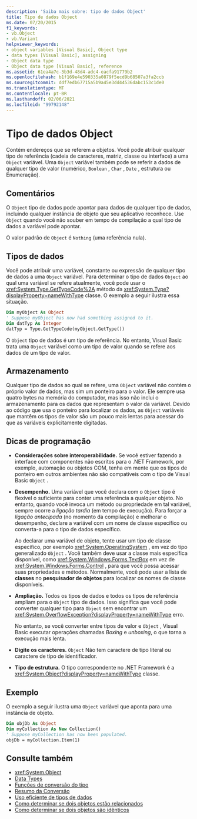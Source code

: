 ```yaml
---
description: 'Saiba mais sobre: tipo de dados Object'
title: Tipo de dados Object
ms.date: 07/20/2015
f1_keywords:
- vb.Object
- vb.Variant
helpviewer_keywords:
- object variables [Visual Basic], Object type
- data types [Visual Basic], assigning
- Object data type
- Object data type [Visual Basic], reference
ms.assetid: 61ea4a7c-3b3d-48d4-adc4-eacfa91779b2
ms.openlocfilehash: b1f169e4e590335a0879f5ecd9b68507a3fa2ccb
ms.sourcegitcommit: ddf7edb67715a5b9a45e3dd44536dabc153c1de0
ms.translationtype: MT
ms.contentlocale: pt-BR
ms.lasthandoff: 02/06/2021
ms.locfileid: "99792148"
---
```

# <a name="object-data-type"></a>Tipo de dados Object

Contém endereços que se referem a objetos. Você pode atribuir qualquer tipo de referência (cadeia de caracteres, matriz, classe ou interface) a uma `Object` variável. Uma `Object` variável também pode se referir a dados de qualquer tipo de valor (numérico, `Boolean` , `Char` , `Date` , estrutura ou Enumeração).

## <a name="remarks"></a>Comentários

O `Object` tipo de dados pode apontar para dados de qualquer tipo de dados, incluindo qualquer instância de objeto que seu aplicativo reconhece. Use `Object` quando você não souber em tempo de compilação a qual tipo de dados a variável pode apontar.

O valor padrão de `Object` é `Nothing` (uma referência nula).

## <a name="data-types"></a>Tipos de dados

Você pode atribuir uma variável, constante ou expressão de qualquer tipo de dados a uma `Object` variável. Para determinar o tipo de dados `Object` ao qual uma variável se refere atualmente, você pode usar o <xref:System.Type.GetTypeCode%2A> método da <xref:System.Type?displayProperty=nameWithType> classe. O exemplo a seguir ilustra essa situação.

```vb
Dim myObject As Object
' Suppose myObject has now had something assigned to it.
Dim datTyp As Integer
datTyp = Type.GetTypeCode(myObject.GetType())
```

O `Object` tipo de dados é um tipo de referência. No entanto, Visual Basic trata uma `Object` variável como um tipo de valor quando se refere aos dados de um tipo de valor.

## <a name="storage"></a>Armazenamento

Qualquer tipo de dados ao qual se refere, uma `Object` variável não contém o próprio valor de dados, mas sim um ponteiro para o valor. Ele sempre usa quatro bytes na memória do computador, mas isso não inclui o armazenamento para os dados que representam o valor da variável. Devido ao código que usa o ponteiro para localizar os dados, as `Object` variáveis que mantêm os tipos de valor são um pouco mais lentas para acessar do que as variáveis explicitamente digitadas.

## <a name="programming-tips"></a>Dicas de programação

- **Considerações sobre interoperabilidade.** Se você estiver fazendo a interface com componentes não escritos para o .NET Framework, por exemplo, automação ou objetos COM, tenha em mente que os tipos de ponteiro em outros ambientes não são compatíveis com o tipo de Visual Basic `Object` .

- **Desempenho.** Uma variável que você declara com o `Object` tipo é flexível o suficiente para conter uma referência a qualquer objeto. No entanto, quando você invoca um método ou propriedade em tal variável, sempre ocorre a *ligação tardia* (em tempo de execução). Para forçar a *ligação antecipada* (no momento da compilação) e melhorar o desempenho, declare a variável com um nome de classe específico ou converta-a para o tipo de dados específico.

  Ao declarar uma variável de objeto, tente usar um tipo de classe específico, por exemplo <xref:System.OperatingSystem> , em vez do tipo generalizado `Object` . Você também deve usar a classe mais específica disponível, como <xref:System.Windows.Forms.TextBox> em vez de <xref:System.Windows.Forms.Control> , para que você possa acessar suas propriedades e métodos. Normalmente, você pode usar a lista de **classes** no **pesquisador de objetos** para localizar os nomes de classe disponíveis.

- **Ampliação.** Todos os tipos de dados e todos os tipos de referência ampliam para o `Object` tipo de dados. Isso significa que você pode converter qualquer tipo para `Object` sem encontrar um <xref:System.OverflowException?displayProperty=nameWithType> erro.

  No entanto, se você converter entre tipos de valor e `Object` , Visual Basic executar operações chamadas *Boxing* e *unboxing*, o que torna a execução mais lenta.

- **Digite os caracteres.** `Object` Não tem caractere de tipo literal ou caractere de tipo de identificador.

- **Tipo de estrutura.** O tipo correspondente no .NET Framework é a <xref:System.Object?displayProperty=nameWithType> classe.

## <a name="example"></a>Exemplo

O exemplo a seguir ilustra uma `Object` variável que aponta para uma instância de objeto.

```vb
Dim objDb As Object
Dim myCollection As New Collection()
' Suppose myCollection has now been populated.
objDb = myCollection.Item(1)
```

## <a name="see-also"></a>Consulte também

- <xref:System.Object>
- [Data Types](index.md)
- [Funções de conversão do tipo](../functions/type-conversion-functions.md)
- [Resumo da Conversão](../keywords/conversion-summary.md)
- [Uso eficiente de tipos de dados](../../programming-guide/language-features/data-types/efficient-use-of-data-types.md)
- [Como determinar se dois objetos estão relacionados](../../programming-guide/language-features/variables/how-to-determine-whether-two-objects-are-related.md)
- [Como determinar se dois objetos são idênticos](../../programming-guide/language-features/variables/how-to-determine-whether-two-objects-are-identical.md)

